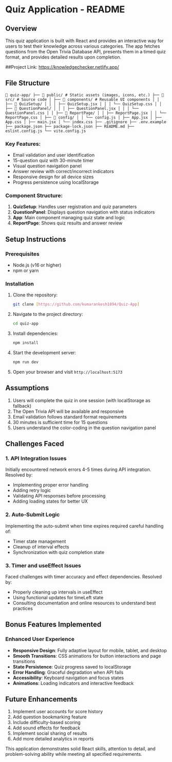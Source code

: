 # Quiz Application - README

## Overview

This quiz application is built with React and provides an interactive way for users to test their knowledge across various categories. The app fetches questions from the Open Trivia Database API, presents them in a timed quiz format, and provides detailed results upon completion.

##Project Link: https://knowledgechecker.netlify.app/
## File Structure
<pre><code>📁 quiz-app/ ├── 📁 public/ # Static assets (images, icons, etc.) ├── 📁 src/ # Source code │ ├── 📁 components/ # Reusable UI components │ │ ├── 📁 QuizSetup/ │ │ │ ├── QuizSetup.jsx │ │ │ └── QuizSetup.css │ │ ├── 📁 QuestionPanel/ │ │ │ ├── QuestionPanel.jsx │ │ │ └── QuestionPanel.css │ │ ├── 📁 ReportPage/ │ │ ├── ReportPage.jsx │ │ └── ReportPage.css │ ├── 📁 config/ │ │ └── config.js │ ├── App.jsx │ ├── App.css │ ├── main.jsx │ └── index.css ├── .gitignore ├── .env.example ├── package.json ├── package-lock.json ├── README.md ├── eslint.config.js └── vite.config.js </code></pre>

### Key Features:
- Email validation and user identification
- 15-question quiz with 30-minute timer
- Visual question navigation panel
- Answer review with correct/incorrect indicators
- Responsive design for all device sizes
- Progress persistence using localStorage

### Component Structure:
1. **QuizSetup**: Handles user registration and quiz parameters
2. **QuestionPanel**: Displays question navigation with status indicators
3. **App**: Main component managing quiz state and logic
4. **ReportPage**: Shows quiz results and answer review

## Setup Instructions

### Prerequisites
- Node.js (v16 or higher)
- npm or yarn

### Installation
1. Clone the repository:
   ```bash
   git clone [https://github.com/kumarankesh1894/Quiz-App]
   ```
2. Navigate to the project directory:
   ```bash
   cd quiz-app
   ```
3. Install dependencies:
   ```bash
   npm install
   ```
4. Start the development server:
   ```bash
   npm run dev
   ```
5. Open your browser and visit `http://localhost:5173`

## Assumptions

1. Users will complete the quiz in one session (with localStorage as fallback)
2. The Open Trivia API will be available and responsive
3. Email validation follows standard format requirements
4. 30 minutes is sufficient time for 15 questions
5. Users understand the color-coding in the question navigation panel

## Challenges Faced

### 1. API Integration Issues
Initially encountered network errors 4-5 times during API integration. Resolved by:
- Implementing proper error handling
- Adding retry logic
- Validating API responses before processing
- Adding loading states for better UX

### 2. Auto-Submit Logic
Implementing the auto-submit when time expires required careful handling of:
- Timer state management
- Cleanup of interval effects
- Synchronization with quiz completion state

### 3. Timer and useEffect Issues
Faced challenges with timer accuracy and effect dependencies. Resolved by:
- Properly cleaning up intervals in useEffect
- Using functional updates for timeLeft state
- Consulting documentation and online resources to understand best practices

## Bonus Features Implemented

### Enhanced User Experience
- **Responsive Design**: Fully adaptive layout for mobile, tablet, and desktop
- **Smooth Transitions**: CSS animations for button interactions and page transitions
- **State Persistence**: Quiz progress saved to localStorage
- **Error Handling**: Graceful degradation when API fails
- **Accessibility**: Keyboard navigation and focus states
- **Animations**: Loading indicators and interactive feedback

## Future Enhancements

1. Implement user accounts for score history
2. Add question bookmarking feature
3. Include difficulty-based scoring
4. Add sound effects for feedback
5. Implement social sharing of results
6. Add more detailed analytics in reports

This application demonstrates solid React skills, attention to detail, and problem-solving ability while meeting all specified requirements.

